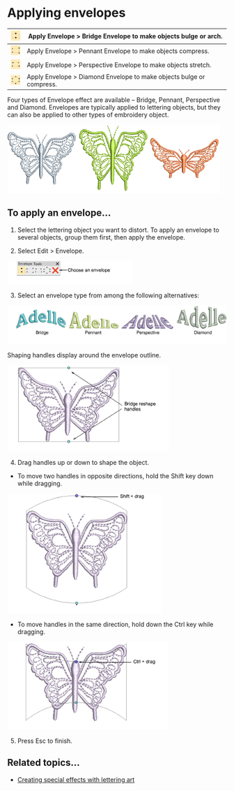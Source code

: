 # Applying envelopes

| ![BridgeEnvelope.png](assets/BridgeEnvelope.png)           | Apply Envelope > Bridge Envelope to make objects bulge or arch.      |
| ---------------------------------------------------------- | -------------------------------------------------------------------- |
| ![PenantEnvelope.png](assets/PenantEnvelope.png)           | Apply Envelope > Pennant Envelope to make objects compress.          |
| ![PerspectiveEnvelope.png](assets/PerspectiveEnvelope.png) | Apply Envelope > Perspective Envelope to make objects stretch.       |
| ![DiamondEnvelope.png](assets/DiamondEnvelope.png)         | Apply Envelope > Diamond Envelope to make objects bulge or compress. |

Four types of Envelope effect are available – Bridge, Pennant, Perspective and Diamond. Envelopes are typically applied to lettering objects, but they can also be applied to other types of embroidery object.

![EnvelopeSamples.png](assets/EnvelopeSamples.png)

## To apply an envelope...

1. Select the lettering object you want to distort. To apply an envelope to several objects, group them first, then apply the envelope.

2. Select Edit > Envelope.

![EnvelopeToolbar.png](assets/EnvelopeToolbar.png)

3. Select an envelope type from among the following alternatives:

![reshape00060.png](assets/reshape00060.png)

Shaping handles display around the envelope outline.

![EnvelopeBridge1.png](assets/EnvelopeBridge1.png)

4. Drag handles up or down to shape the object.

- To move two handles in opposite directions, hold the Shift key down while dragging.

![EnvelopeBridge3.png](assets/EnvelopeBridge3.png)

- To move handles in the same direction, hold down the Ctrl key while dragging.

![EnvelopeBridge4.png](assets/EnvelopeBridge4.png)

5. Press Esc to finish.

## Related topics...

- [Creating special effects with lettering art](../../Lettering/lettering_advanced/Creating_special_effects_with_lettering_art)
